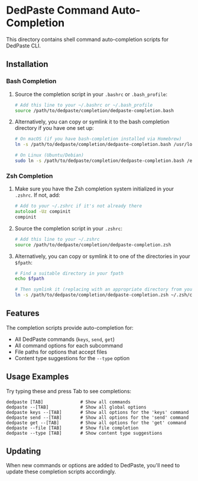 # DedPaste Command Auto-Completion

This directory contains shell command auto-completion scripts for DedPaste CLI.

## Installation

### Bash Completion

1. Source the completion script in your `.bashrc` or `.bash_profile`:

   ```bash
   # Add this line to your ~/.bashrc or ~/.bash_profile
   source /path/to/dedpaste/completion/dedpaste-completion.bash
   ```

2. Alternatively, you can copy or symlink it to the bash completion directory if you have one set up:

   ```bash
   # On macOS (if you have bash-completion installed via Homebrew)
   ln -s /path/to/dedpaste/completion/dedpaste-completion.bash /usr/local/etc/bash_completion.d/dedpaste

   # On Linux (Ubuntu/Debian)
   sudo ln -s /path/to/dedpaste/completion/dedpaste-completion.bash /etc/bash_completion.d/dedpaste
   ```

### Zsh Completion

1. Make sure you have the Zsh completion system initialized in your `.zshrc`. If not, add:

   ```zsh
   # Add to your ~/.zshrc if it's not already there
   autoload -Uz compinit
   compinit
   ```

2. Source the completion script in your `.zshrc`:

   ```zsh
   # Add this line to your ~/.zshrc
   source /path/to/dedpaste/completion/dedpaste-completion.zsh
   ```

3. Alternatively, you can copy or symlink it to one of the directories in your `$fpath`:

   ```zsh
   # Find a suitable directory in your fpath
   echo $fpath
   
   # Then symlink it (replacing with an appropriate directory from your fpath)
   ln -s /path/to/dedpaste/completion/dedpaste-completion.zsh ~/.zsh/completions/_dedpaste
   ```

## Features

The completion scripts provide auto-completion for:

- All DedPaste commands (`keys`, `send`, `get`)
- All command options for each subcommand
- File paths for options that accept files
- Content type suggestions for the `--type` option

## Usage Examples

Try typing these and press Tab to see completions:

```
dedpaste [TAB]              # Show all commands
dedpaste --[TAB]            # Show all global options
dedpaste keys --[TAB]       # Show all options for the 'keys' command
dedpaste send --[TAB]       # Show all options for the 'send' command
dedpaste get --[TAB]        # Show all options for the 'get' command
dedpaste --file [TAB]       # Show file completion
dedpaste --type [TAB]       # Show content type suggestions
```

## Updating

When new commands or options are added to DedPaste, you'll need to update these completion scripts accordingly.
